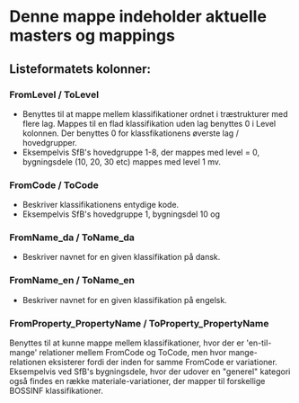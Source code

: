 # Denne mappe indeholder aktuelle masters og mappings


## Listeformatets kolonner:
### FromLevel / ToLevel
- Benyttes til at mappe mellem klassifikationer ordnet i træstrukturer med flere lag. Mappes til en flad klassifikation uden lag benyttes 0 i Level kolonnen. Der benyttes 0 for klassfikationens øverste lag / hovedgrupper. 
- Eksempelvis SfB's hovedgruppe 1-8, der mappes med level = 0, bygningsdele (10, 20, 30 etc) mappes med level 1 mv.

### FromCode / ToCode
- Beskriver klassifikationens entydige kode.
- Eksempelvis SfB's hovedgruppe 1, bygningsdel 10 og 

### FromName_da / ToName_da
- Beskriver navnet for en given klassifikation på dansk.

### FromName_en / ToName_en
- Beskriver navnet for en given klassifikation på engelsk.

### FromProperty_PropertyName / ToProperty_PropertyName
Benyttes til at kunne mappe mellem klassifikationer, hvor der er 'en-til-mange' relationer mellem FromCode og ToCode, men hvor mange-relationen eksisterer fordi der inden for samme FromCode er variationer.
Eksempelvis ved SfB's bygningsdele, hvor der udover en "generel" kategori også findes en række materiale-variationer, der mapper til forskellige BOSSINF klassifikationer.



